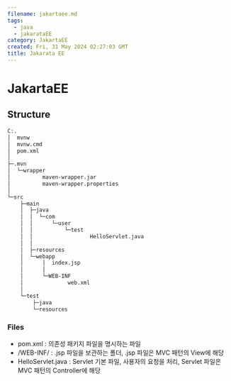 ```yaml
---
filename: jakartaee.md
tags:
  - java
  - jakarataEE
category: JakartaEE
created: Fri, 31 May 2024 02:27:03 GMT
title: Jakarata EE
---
```





# JakartaEE

## Structure

```bash
C:.
│  mvnw
│  mvnw.cmd
│  pom.xml
│
├─.mvn
│  └─wrapper
│          maven-wrapper.jar
│          maven-wrapper.properties
│
└─src
    ├─main
    │  ├─java
    │  │  └─com
    │  │      └─user
    │  │          └─test
    │  │                  HelloServlet.java
    │  │
    │  ├─resources
    │  └─webapp
    │      │  index.jsp
    │      │
    │      └─WEB-INF
    │              web.xml
    │
    └─test
        ├─java
        └─resources
```

### Files

- pom.xml : 의존성 패키지 파일을 명시하는 파일
- /WEB-INF/ : .jsp 파일을 보관하는 폴더, .jsp 파일은 MVC 패턴의 View에 해당
- HelloServlet.java : Servlet 기본 파일, 사용자의 요청을 처리, Servlet 파일은 MVC 패턴의 Controller에 해당